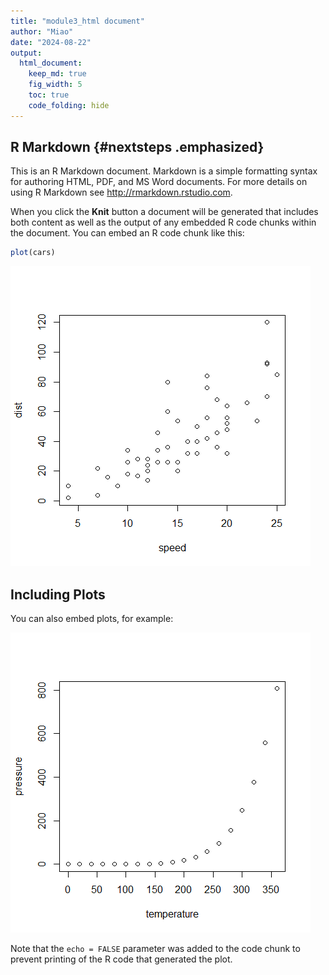 ```yaml
---
title: "module3_html document"
author: "Miao"
date: "2024-08-22"
output: 
  html_document: 
    keep_md: true
    fig_width: 5
    toc: true
    code_folding: hide
---
```




## R Markdown {#nextsteps .emphasized}

This is an R Markdown document. Markdown is a simple formatting syntax for authoring HTML, PDF, and MS Word documents. For more details on using R Markdown see <http://rmarkdown.rstudio.com>.

When you click the **Knit** button a document will be generated that includes both content as well as the output of any embedded R code chunks within the document. You can embed an R code chunk like this:


``` r
plot(cars)
```

![](html_document_files/figure-html/cars-1.png)<!-- -->

## Including Plots

You can also embed plots, for example:

![](html_document_files/figure-html/pressure-1.png)<!-- -->

Note that the `echo = FALSE` parameter was added to the code chunk to prevent printing of the R code that generated the plot.
